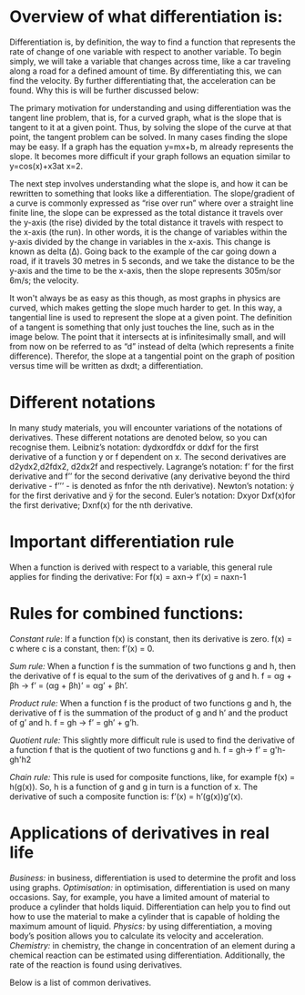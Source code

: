 # Overview of what differentiation is:

Differentiation is, by definition, the way to find a function that represents the rate of change of one variable with respect to another variable. To begin simply, we will take a variable that changes across time, like a car traveling along a road for a defined amount of time. By differentiating this, we can find the velocity. By further differentiating that, the acceleration can be found. Why this is will be further discussed below:

The primary motivation for understanding and using differentiation was the tangent line problem, that is, for a curved graph, what is the slope that is tangent to it at a given point. Thus, by solving the slope of the curve at that point, the tangent problem can be solved. In many cases finding the slope may be easy. If a graph has the equation y=mx+b, m already represents the slope. It becomes more difficult if your graph follows an equation similar to y=cos(x)+x3at x=2. 

The next step involves understanding what the slope is, and how it can be rewritten to something that looks like a differentiation. The slope/gradient of a curve is commonly expressed as “rise over run” where over a straight line finite line, the slope can be expressed as the total distance it travels over the y-axis (the rise) divided by the total distance it travels with respect to the x-axis (the run). In other words, it is the change of variables within the y-axis divided by the change in variables in the x-axis. This change is known as delta (Δ). Going back to the example of the car going down a road, if it travels 30 metres in 5 seconds, and we take the distance to be the y-axis and the time to be the x-axis, then the slope represents 305m/sor 6m/s; the velocity. 

It won't always be as easy as this though, as most graphs in physics are curved, which makes getting the slope much harder to get. In this way, a tangential line is used to represent the slope at a given point. The definition of a tangent is something that only just touches the line, such as in the image below. The point that it intersects at is infinitesimally small, and will from now on be referred to as “d” instead of delta (which represents a finite difference). Therefor, the slope at a tangential point on the graph of position versus time will be written as dxdt; a differentiation. 

# Different notations
In many study materials, you will encounter variations of the notations of derivatives. These different notations are denoted below, so you can recognise them.
Leibniz’s notation: dydxordfdx or ddxf for the first derivative of a function y or f dependent on x. The second derivatives are d2ydx2,d2fdx2, d2dx2f and  respectively.
Lagrange’s notation: f’ for the first derivative and f’’  for the second derivative (any derivative beyond the third derivative - f’’’ - is denoted as fnfor the nth derivative).
Newton’s notation: ẏ for the first derivative and ÿ for the second.
Euler’s notation: Dxyor Dxf(x)for the first derivative; Dxnf(x)  for the nth derivative.

# Important differentiation rule
When a function is derived with respect to a variable, this general rule applies for finding the derivative:
For f(x) = axn→ f’(x) = naxn-1

# Rules for combined functions:
*Constant rule*: If a function f(x) is constant, then its derivative is zero.
f(x) = c where c is a constant, then: f’(x) = 0.

*Sum rule:* When a function f is the summation of two functions g and h, then the derivative of f is equal to the sum of the derivatives of g and h.
f = αg + βh →  f’ = (αg + βh)’ = αg’ + βh’.

*Product rule:* When a function f is the product of two functions g and h, the derivative of f is the summation of the product of g and h’ and the product of g’ and h.
f = gh →  f’ = gh’ + g’h.

*Quotient rule:* This slightly more difficult rule is used to find the derivative of a function f that is the quotient of two functions g and h.
f = gh→  f’ = g'h-gh'h2

*Chain rule:* This rule is used for composite functions, like, for example f(x) = h(g(x)). So, h is a function of g and g in turn is a function of x. The derivative of such a composite function is:
f’(x) = h’(g(x))g’(x).

# Applications of derivatives in real life
*Business:* in business, differentiation is used to determine the profit and loss using graphs.
*Optimisation:* in optimisation, differentiation is used on many occasions. Say, for example, you have a limited amount of material to produce a cylinder that holds liquid. Differentiation can help you to find out how to use the material to make a cylinder that is capable of holding the maximum amount of liquid.
*Physics:* by using differentiation, a moving body’s position allows you to calculate its velocity and acceleration.
*Chemistry:* in chemistry, the change in concentration of an element during a chemical reaction can be estimated using differentiation. Additionally, the rate of the reaction is found using derivatives.

Below is a list of common derivatives.
